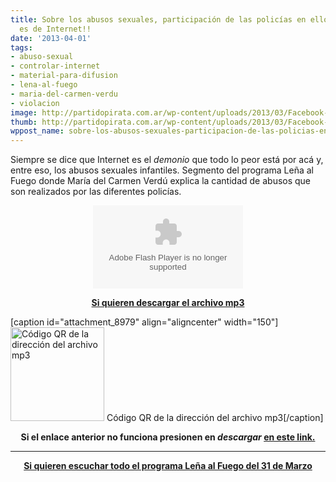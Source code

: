 ```yaml
---
title: Sobre los abusos sexuales, participación de las policías en ellos-La Culpa
  es de Internet!!
date: '2013-04-01'
tags:
- abuso-sexual
- controlar-internet
- material-para-difusion
- lena-al-fuego
- maria-del-carmen-verdu
- violacion
image: http://partidopirata.com.ar/wp-content/uploads/2013/03/Facebook-008.jpg
thumb: http://partidopirata.com.ar/wp-content/uploads/2013/03/Facebook-008-150x150.jpg
wppost_name: sobre-los-abusos-sexuales-participacion-de-las-policias-en-ellos-la-culpa-es-de-internet
---
```


Siempre se dice que Internet es el <i>demonio</i> que todo lo peor está por acá y, entre eso, los abusos sexuales infantiles.
Segmento del programa Leña al Fuego donde María del Carmen Verdú explica la cantidad de abusos que son realizados por las diferentes policías.

<center>
<object id="player1913838" width="240" height="133" classid="clsid:d27cdb6e-ae6d-11cf-96b8-444553540000" codebase="http://download.macromedia.com/pub/shockwave/cabs/flash/swflash.cab#version=6,0,40,0"><param name="AllowScriptAccess" value="always" /><param name="allowFullScreen" value="true" /><param name="wmode" value="transparent" /><param name="src" value="http://www.ivoox.com/playerivoox_ee_1913838_1.html" /><param name="allowfullscreen" value="true" /><param name="allowscriptaccess" value="always" /><embed id="player1913838" width="240" height="133" type="application/x-shockwave-flash" src="http://www.ivoox.com/playerivoox_ee_1913838_1.html" AllowScriptAccess="always" allowFullScreen="true" wmode="transparent" allowfullscreen="true" allowscriptaccess="always" /></object></center>
<p style="text-align: center;"><strong><a href="http://www.ivoox.com/sobre-abusos-sexuales-la-culpa-es-internet_md_1913838_1.mp3" target="_blank">Si quieren descargar el archivo mp3</a></strong></p>


[caption id="attachment_8979" align="aligncenter" width="150"]<a href="http://partidopirata.com.ar/wp-content/uploads/2013/04/chart.png"><img class="size-full wp-image-8979" alt="Código QR de la dirección del archivo mp3" src="http://partidopirata.com.ar/wp-content/uploads/2013/04/chart.png" width="150" height="150" /></a> Código QR de la dirección del archivo mp3[/caption]
<p style="text-align: center;"><strong>Si el enlace anterior no funciona presionen en<i> descargar</i> <a href="http://www.ivoox.com/sobre-abusos-sexuales-la-culpa-es-internet-audios-mp3_rf_1913838_1.html" target="_blank">en este link.</a></strong></p>


<hr />
<p style="text-align: center;"><strong><a href="http://partido-pirata.blogspot.com/2013/04/lena-al-fuego-del-31-de-marzo-como.html">Si quieren escuchar todo el programa Leña al Fuego del 31 de Marzo</a></strong></p>
